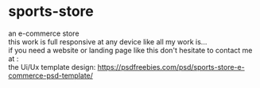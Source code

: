 # sports-store
an e-commerce store <br>
this work is full responsive at any device like all my work is...
<br>
if you need a website or landing page like this don't hesitate to contact me at : 
<a href = "mailto: onlymahami@gmail.com"></a>
<br>
the Ui/Ux template design: https://psdfreebies.com/psd/sports-store-e-commerce-psd-template/
